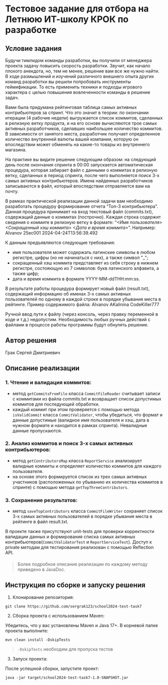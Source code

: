 # Тестовое задание для отбора на Летнюю ИТ-школу КРОК по разработке

## Условие задания
Будучи тимлидом команды разработки, вы получили от менеджера проекта задачу повысить скорость разработки. Звучит, как начало плохого анекдота, но, тем не менее, решение вам все же нужно найти. В ходе размышлений и изучений различного внешнего опыта других команд разработки вы решили попробовать инструменты геймификации. То есть применить техники и подходы игрового характера с целью повышения вовлеченности команды в решение задач.

Вами была придумана рейтинговая таблица самых активных контрибьютеров за спринт. Что это значит в теории: по окончании итерации (4 рабочие недели) выгружается список коммитов, сделанных в релизную ветку продукта, и на его основе вычисляются трое самых активных разработчиков, сделавших наибольшее количество коммитов. В зависимости от занятого места, разработчик получает определенное количество внутренней валюты вашей компании, которую он впоследствии может обменять на какие-то товары из внутреннего магазина.

На практике вы видите решение следующим образом: на следующий день после окончания спринта в 00:00 запускается автоматическая процедура, которая забирает файл с данными о коммитах в релизную ветку, сделанных в период спринта, после чего выполняется поиск 3-х самых активных контрибьютеров. Имена найденных разработчиков записываются в файл, который впоследствии отправляется вам на почту.

В рамках практической реализации данной задачи вам необходимо разработать процедуру формирование отчета “Топ-3 контрибьютера”. Данная процедура принимает на вход текстовый файл (commits.txt), содержащий данные о коммитах (построчно). Каждая строка содержит сведения о коммите в релизную ветку в формате: “_<Имя пользователя> <Сокращенный хэш коммита> <Дата и время коммита>_”.
Например: AIvanov 25ec001 2024-04-24T13:56:39.492

К данным предъявляются следующие требования:
- имя пользователя может содержать латинские символы в любом регистре, цифры (но не начинаться с них), а также символ "_";
- сокращенный хэш коммита представляет из себя строку в нижнем регистре, состояющую из 7 символов: букв латинского алфавита, а также цифр;
- дата и время коммита в формате YYYY-MM-ddTHH:mm:ss.

В результате работы процедура формирует новый файл (result.txt), содержащий информацию об именах 3-х самых активных пользователей по одному в каждой строке в порядке убывания места в рейтинге. Пример содержимого файла:
AIvanov
AKalinina
CodeKiller777

Ручной ввод пути к файлу (через консоль, через правку переменной в коде и т.д.) недопустим. Необходимость любых ручных действий с файлами в процессе работы программы будут обнулять решение.

## Автор решения

Грак Сергей Дмитриевич
## Описание реализации

### 1. Чтение и валидация коммитов: 
- метод `getCommitsFromFile` класса `CommitFileReader` считывает записи с коммитами из файла commits.txt и возвращает список допустимых коммитов для последующей обработки.
- каждый коммит при этом проверяется с помощью метода `isValidCommit` класса `CommitValidator`, чтобы убедиться, что формат и данные допустимые (валидное имя пользователя и хэш, дата в нужном формате и находится в рамках спринта). Невалидные данные пропускаются.

### 2. Анализ коммитов и поиск 3-х самых активных контрибьютеров: 
- метод `getContributorsMap` класса `ReportService` анализирует валидные коммиты и определяет количество коммитов для каждого пользователя.
- на основе этого формируется список из трех самых активных участников (расположенных по убыванию их количества коммитов в спринте) с помощью метода `getTopThreeContributors`.

### 3. Сохранение результатов:
- метод `saveTopContributors` класса `CommitFileWriter` сохраняет список 3-х самых активных пользователей в порядке убывания места в рейтинге в файл result.txt.

В проекте также присутствуют unit-tests для проверки корректности валидации данных и формирования списка самых активных контрибьютеров(`CommitValidatorTest` и `ReportServiceTest`). 
Доступ к private методам для тестирования реализован с помощью Reflection API.

####
> Более подробное описание реализации по каждому методу приведено в JavaDoc.
####

## Инструкция по сборке и запуску решения

1. Клонирование репозитория:

```
git clone https://github.com/sergrak123/school2024-test-task7
```

2. Сборка проекта с использованием Maven:

Убедитесь, что у вас установлены Maven и Java 17+. В корневой папке проекта выполните:

```
mvn clean install -DskipTests
```

> `-DskipTests` необходим для пропуска тестов

3. Запуск проекта:

После успешной сборки, запустите проект:

```
java -jar target/school2024-test-task7-1.0-SNAPSHOT.jar
```
   
